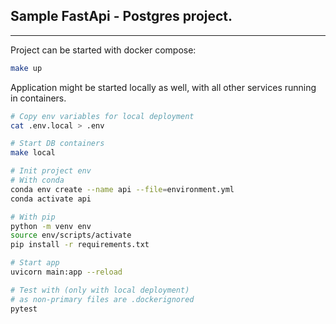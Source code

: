 ## Sample FastApi - Postgres project.
---

 Project can be started with docker compose:
```sh
make up
```

Application might be started locally as well, with all other services running in containers.
```sh
# Copy env variables for local deployment
cat .env.local > .env

# Start DB containers
make local

# Init project env
# With conda
conda env create --name api --file=environment.yml
conda activate api

# With pip
python -m venv env
source env/scripts/activate
pip install -r requirements.txt

# Start app
uvicorn main:app --reload

# Test with (only with local deployment)
# as non-primary files are .dockerignored
pytest
